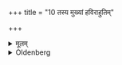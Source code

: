 +++
title = "10 तस्य मुख्यां हविराहुतिम्"

+++

<details><summary>मूलम्</summary>

तस्य मुख्यां हविराहुतिं हुत्वा चतसृभिराज्याहुतिभिरभिजुहोति शतायुधायेत्येतत्प्रभृतिभिः १०
</details>

<details><summary>Oldenberg</summary>

10. Having sacrificed first a Havis offering of that (milk-rice), he sacrifices over that (oblation) four Ājya oblations with (the verses), 'To him who bears a hundred weapons,' &c. (MB. II, 1, 9-12).
</details>
